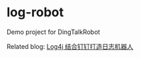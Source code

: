 # log-robot

Demo project for DingTalkRobot

Related blog: [Log4j 结合钉钉打造日志机器人](https://segmentfault.com/a/1190000020746282)
